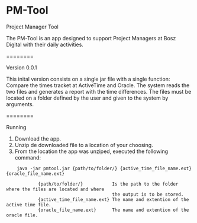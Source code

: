 PM-Tool
=======

Project Manager Tool

The PM-Tool is an app designed to support Project Managers at Bosz Digital with their daily activities.

========

Version 0.0.1

This inital version consists on a single jar file with a single function: Compare the times tracket at ActiveTime and Oracle.
The system reads the two files and generates a report with the time differences. The files must be located on a folder defined by the user and given to the system by arguments.

========

Running

1. Download the app.
2. Unzip de downloaded file to a location of your choosing.
3. From the location the app was unziped, executed the following command:
```
	java -jar pmtool.jar {path/to/folder/} {active_time_file_name.ext} {oracle_file_name.ext}

			{path/to/folder/}			Is the path to the folder where the files are located and where
										the output is to be stored.
			{active_time_file_name.ext}	The name and extention of the active time file.
			{oracle_file_name.ext}		The name and extention of the oracle file.
```
